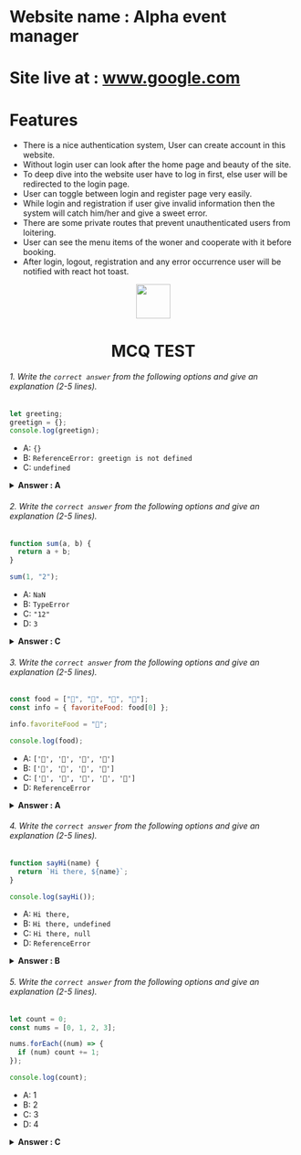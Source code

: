 # Website name : Alpha event manager

# Site live at : www.google.com

# Features

- There is a nice authentication system, User can create account in this website.
- Without login user can look after the home page and beauty of the site.
- To deep dive into the website user have to log in first, else user will be redirected to the login page.
- User can toggle between login and register page very easily.
- While login and registration if user give invalid information then the system will catch him/her and give a sweet error.
- There are some private routes that prevent unauthenticated users from loitering.
- User can see the menu items of the woner and cooperate with it before booking.
- After login, logout, registration and any error occurrence user will be notified with react hot toast.

<div align="center">
  <img height="60" src="https://edurev.gumlet.io/AllImages/original/ApplicationImages/CourseImages/944e5d47-8c55-4a89-91e5-22ab5f2798fc_CI.png">
  <h1>MCQ TEST</h1>
</div>

###### 1. Write the `correct answer` from the following options and give an explanation (2-5 lines).

```javascript
let greeting;
greetign = {};
console.log(greetign);
```

- A: `{}`
- B: `ReferenceError: greetign is not defined`
- C: `undefined`

<details><summary><b>Answer : A</b></summary>
<p>

#### Answer: ?

<i>It will console an empty object {}. At fisrt line variable declered but value not assigned, in 2nd line the value assigned, we know that varibles declered with 'let' can be reassigned.</i>

</p>
</details>

###### 2. Write the `correct answer` from the following options and give an explanation (2-5 lines).

```javascript
function sum(a, b) {
  return a + b;
}

sum(1, "2");
```

- A: `NaN`
- B: `TypeError`
- C: `"12"`
- D: `3`

<details><summary><b>Answer : C</b></summary>
<p>

#### Answer: ?

<i>It will print string '12', because when we try to calculate number and string, it becaome concatenate.To get the correct result both datatype should be number.</i>

</p>
</details>

###### 3. Write the `correct answer` from the following options and give an explanation (2-5 lines).

```javascript
const food = ["🍕", "🍫", "🥑", "🍔"];
const info = { favoriteFood: food[0] };

info.favoriteFood = "🍝";

console.log(food);
```

- A: `['🍕', '🍫', '🥑', '🍔']`
- B: `['🍝', '🍫', '🥑', '🍔']`
- C: `['🍝', '🍕', '🍫', '🥑', '🍔']`
- D: `ReferenceError`

<details><summary><b>Answer : A</b></summary>
<p>

#### Answer: ?

<i>It's a nice trick to confuse, but the correct ans is A, because declered variable food is an array, and console.log(food) will print the array. There are some code in the center and they never cause any effect in the main array.</i>

</p>
</details>

###### 4. Write the `correct answer` from the following options and give an explanation (2-5 lines).

```javascript
function sayHi(name) {
  return `Hi there, ${name}`;
}

console.log(sayHi());
```

- A: `Hi there,`
- B: `Hi there, undefined`
- C: `Hi there, null`
- D: `ReferenceError`

<details><summary><b>Answer : B</b></summary>
<p>

#### Answer: ?

<i>Here sayHi function takes a parameter(name), and this parameter is used inside the function. When the function was called, the argument never passed, that's why in the place of argument it print undefined, because it never get any value in the require place.</i>

</p>
</details>

###### 5. Write the `correct answer` from the following options and give an explanation (2-5 lines).

```javascript
let count = 0;
const nums = [0, 1, 2, 3];

nums.forEach((num) => {
  if (num) count += 1;
});

console.log(count);
```

- A: 1
- B: 2
- C: 3
- D: 4

<details><summary><b>Answer : C</b></summary>
<p>

#### Answer: ?

<i>Write your explanation here</i>

</p>
</details>

